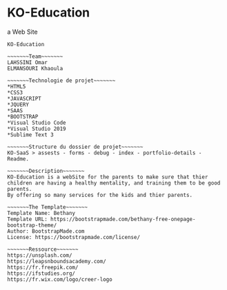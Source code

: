 # KO-Education
a Web Site 
~~~~~~~Titre~~~~~~~
KO-Education

~~~~~~~Team~~~~~~~
LAHSSINI Omar
ELMANSOURI Khaoula

~~~~~~~Technologie de projet~~~~~~~
*HTML5
*CSS3
*JAVASCRIPT
*JQUERY
*SAAS
*BOOTSTRAP 
*Visual Studio Code
*Visual Studio 2019
*Sublime Text 3

~~~~~~~Structure du dossier de projet~~~~~~~ 
KO-SaaS > assests - forms - debug - index - portfolio-details - Readme.

~~~~~~~Description~~~~~~~
KO-Education is a webSite for the parents to make sure that thier children are having a healthy mentality, and training them to be good parents.
By offering so many services for the kids and thier parents.

~~~~~~~The Template~~~~~~~
Template Name: Bethany
Template URL: https://bootstrapmade.com/bethany-free-onepage-bootstrap-theme/
Author: BootstrapMade.com
License: https://bootstrapmade.com/license/

~~~~~~~Ressource~~~~~~~
https://unsplash.com/
https://leapsnboundsacademy.com/
https://fr.freepik.com/
https://ifstudies.org/
https://fr.wix.com/logo/creer-logo
